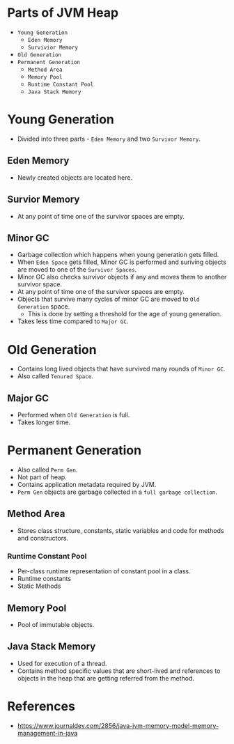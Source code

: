 # Parts of JVM Heap
* `Young Generation`
	* `Eden Memory`
	* `Survivior Memory`
* `Old Generation`
* `Permanent Generation`
	* `Method Area`
	* `Memory Pool`
	* `Runtime Constant Pool`
	* `Java Stack Memory`
# Young Generation
* Divided into three parts - `Eden Memory` and two `Survivor Memory`.
## Eden Memory
* Newly created objects are located here.
## Survior Memory
* At any point of time one of the survivor spaces are empty.
## Minor GC
* Garbage collection which happens when young generation gets filled.
* When `Eden Space` gets filled, Minor GC is performed and suriving objects are moved to one of the `Survivor Spaces`.
* Minor GC also checks survivor objects if any and moves them to another survivor space.
* At any point of time one of the survivor spaces are empty.
* Objects that survive many cycles of minor GC are moved to `Old Generation` space.
	* This is done by setting a threshold for the age of young generation.
* Takes less time compared to `Major GC`.
# Old Generation
* Contains long lived objects that have survived many rounds of `Minor GC`.
* Also called `Tenured Space`.
## Major GC
* Performed when `Old Generation` is full.
* Takes longer time.
# Permanent Generation
* Also called `Perm Gen`.
* Not part of heap.
* Contains application metadata required by JVM.
* `Perm Gen` objects are garbage collected in a `full garbage collection`.
## Method Area
* Stores class structure, constants, static variables and code for methods and constructors.
### Runtime Constant Pool
* Per-class runtime representation of constant pool in a class.
* Runtime constants
* Static Methods 
## Memory Pool
* Pool of immutable objects.
## Java Stack Memory
* Used for execution of a thread.
* Contains method specific values that are short-lived and references to objects in the heap that are getting referred from the method.
# References
* https://www.journaldev.com/2856/java-jvm-memory-model-memory-management-in-java
